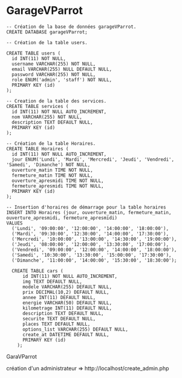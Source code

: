 # GarageVParrot

    -- Création de la base de données garageVParrot.
    CREATE DATABASE garageVParrot;

    -- Création de la table users.

    CREATE TABLE users (
      id INT(11) NOT NULL,
      username VARCHAR(255) NOT NULL,
      email VARCHAR(255) NULL DEFAULT NULL,
      password VARCHAR(255) NOT NULL,
      role ENUM('admin', 'staff') NOT NULL,
      PRIMARY KEY (id)
    );

    -- Creation de la table des services.
    CREATE TABLE services (
      id INT(11) NOT NULL AUTO_INCREMENT,
      nom VARCHAR(255) NOT NULL,
      description TEXT DEFAULT NULL,
      PRIMARY KEY (id)
    );

    -- Création de la table Horaires.
    CREATE TABLE Horaires (
      id INT(11) NOT NULL AUTO_INCREMENT,
      jour ENUM('Lundi', 'Mardi', 'Mercredi', 'Jeudi', 'Vendredi', 'Samedi', 'Dimanche') NOT NULL,
      ouverture_matin TIME NOT NULL,
      fermeture_matin TIME NOT NULL,
      ouverture_apresmidi TIME NOT NULL,
      fermeture_apresmidi TIME NOT NULL,
      PRIMARY KEY (id)
    );

    -- Insertion d'horaires de démarrage pour la table horaires
    INSERT INTO Horaires (jour, ouverture_matin, fermeture_matin, ouverture_apresmidi, fermeture_apresmidi)
    VALUES
      ('Lundi', '09:00:00', '12:00:00', '14:00:00', '18:00:00'),
      ('Mardi', '09:30:00', '12:30:00', '14:00:00', '17:30:00'),
      ('Mercredi', '10:00:00', '13:00:00', '14:30:00', '19:00:00'),
      ('Jeudi', '08:00:00', '12:00:00', '13:30:00', '17:00:00'),
      ('Vendredi', '09:00:00', '12:00:00', '14:00:00', '18:00:00'),
      ('Samedi', '10:30:00', '13:30:00', '15:00:00', '17:30:00'),
      ('Dimanche', '11:00:00', '14:00:00', '15:30:00', '18:30:00');

      CREATE TABLE cars (
          id INT(11) NOT NULL AUTO_INCREMENT,
          img TEXT DEFAULT NULL,
          modele VARCHAR(255) DEFAULT NULL,
          prix DECIMAL(10,2) DEFAULT NULL,
          annee INT(11) DEFAULT NULL,
          energie VARCHAR(50) DEFAULT NULL,
          kilometrage INT(11) DEFAULT NULL,
          description TEXT DEFAULT NULL,
          securite TEXT DEFAULT NULL,
          places TEXT DEFAULT NULL,
          options_list VARCHAR(255) DEFAULT NULL,
          create_at DATETIME DEFAULT NULL,
          PRIMARY KEY (id)
        );



GaraVParrot


création d'un administrateur => http://localhost/create_admin.php
